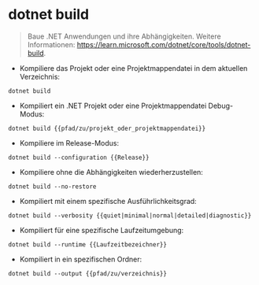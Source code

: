 # dotnet build

> Baue .NET Anwendungen und ihre Abhängigkeiten.
> Weitere Informationen: <https://learn.microsoft.com/dotnet/core/tools/dotnet-build>.

- Kompiliere das Projekt oder eine Projektmappendatei in dem aktuellen Verzeichnis:

`dotnet build`

- Kompiliert ein .NET Projekt oder eine Projektmappendatei Debug-Modus:

`dotnet build {{pfad/zu/projekt_oder_projektmappendatei}}`

- Kompiliere im Release-Modus:

`dotnet build --configuration {{Release}}`

- Kompiliere ohne die Abhängigkeiten wiederherzustellen:

`dotnet build --no-restore`

- Kompiliert mit einem spezifische Ausführlichkeitsgrad:

`dotnet build --verbosity {{quiet|minimal|normal|detailed|diagnostic}}`

- Kompiliert für eine spezifische Laufzeitumgebung:

`dotnet build --runtime {{Laufzeitbezeichner}}`

- Kompiliert in ein spezifischen Ordner:

`dotnet build --output {{pfad/zu/verzeichnis}}`

